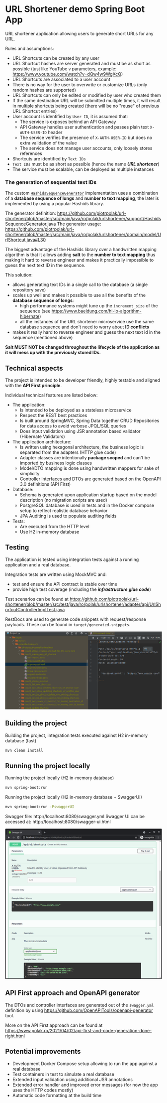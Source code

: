 # URL Shortener demo Spring Boot App

URL shortener application allowing users to generate short URLs for any URL.

Rules and assumptions:
- URL Shortcuts can be created by any user
- URL Shortcut hashes are server generated and must be as short as possible (just like YouTube `v` parameters, example: https://www.youtube.com/watch?v=dQw4w9WgXcQ)
- URL Shortcuts are associated to a user account
- There is no way for the user to overwrite or customize URLs (only random hashes are supported)
- URL Shortcuts can only be edited or modified by user who created them
- If the same destination URL will be submitted multiple times, it will result in multiple shortcuts being created
  (there will be no "reuse" of previous URL Shortcut entries)
- User account is identified by `User ID`, it is assumed that:
  - The service is exposes behind an API Gateway
  - API Gateway handles user authentication and passes plain text `X-AUTH-USER-ID` header
  - The service verifies the presence of `X-AUTH-USER-ID` but does no extra validation of the value
  - The service does not manage user accounts, only loosely stores references
- Shortcuts are identified by `Text IDs`
- `Text IDs` must be as short as possible (hence the name ***URL shortener***)
- The service must be scalable, can be deployed as multiple instances

### The generation of sequential text IDs

The custom [`HashidsSequenceGenerator`]() implementation uses a combination of a **database sequence of longs**
and **number to text mapping**, the later is implemented by using a popular Hashids library.

The generator definition: https://github.com/piotrpolak/url-shortener/blob/master/src/main/java/ro/polak/urlshortener/support/HashidsSequenceGenerator.java
The generator usage: https://github.com/piotrpolak/url-shortener/blob/master/src/main/java/ro/polak/urlshortener/domain/model/UrlShortcut.java#L30

The biggest advantage of the Hashids library over a handwritten mapping algorithm is that it allows adding **salt**
to the **number to text mapping** thus making it hard to reverse engineer and makes it practically impossible
to guess the next text ID in the sequence.

This solution:
- allows generating text IDs in a single call to the database (a single repository save)
- scales up well and makes it possible to use all the benefits of the **database sequence of longs**:
  - high performance systems might tune up the `increment_size` of the sequence (see https://www.baeldung.com/hi-lo-algorithm-hibernate)
  - all the instances of the URL shortener microservice use the same database sequence and don't need to worry about **ID conflicts**
- makes it really hard to reverse engineer and guess the next text id in the sequence (mentioned above)

**Salt MUST NOT be changed throughout the lifecycle of the application as it will mess up with the previously stored IDs.**
  
## Technical aspects

The project is intended to be developer friendly, highly testable and aligned with the **API First principle**.

Individual technical features are listed below:

- The application:
  - Is intended to be deployed as a stateless microservice
  - Respect the REST best practices
  - Is built around SpringMVC, Spring Data together CRUD Repositories for data access to avoid verbose JPQL/SQL queries
  - Does input validation using JSR annotation based validator (Hibernate Validators)
- The application architecture:
  - Is written using hexagonal architecture, the business logic is separated from the adapters (HTTP glue code)
  - Adapter classes are intentionally **package scoped** and can't be imported by business logic classes
  - Model/DTO mapping is done using handwritten mappers for sake of simplicity
  - Controller interfaces and DTOs are generated based on the OpenAPI 3.0 definitions (API First)
- Database:
  - Schema is generated upon application startup based on the model description (no migration scripts are used)
  - PostgreSQL database is used in tests and in the Docker compose setup to reflect realistic database behavior
  - JPA Auditing is used to populate auditing fields
- Tests:
  - Are executed from the HTTP level
  - Use H2 in-memory database

## Testing

The application is tested using integration tests against a running application and a real database.

Integration tests are written using MockMVC and:
- test and ensure the API contract is stable over time
- provide high test coverage (including the ***infrastructure glue code***)

Test scenarios can be found at https://github.com/piotrpolak/url-shortener/blob/master/src/test/java/ro/polak/urlshortener/adapter/api/UrlShortcutControllerImplTest.java

RestDocs are used to generate code snippets with request/response payloads. These can be found in `target/generated-snippets`.

![RestDocs](docs/restdocs.png)

## Building the project

Building the project, integration tests executed against H2 in-memory database (fast)
```bash
mvn clean install
```

## Running the project locally

Running the project locally (H2 in-memory database)

```bash
mvn spring-boot:run
```

Running the project locally (H2 in-memory database + SwaggerUI)
```bash
mvn spring-boot:run -PswaggerUI
```
Swagger file: http://localhost:8080/swagger.yml
Swagger UI can be accessed at: http://localhost:8080/swagger-ui.html

![Swagger UI](docs/swaggerui.png)


## API First approach and OpenAPI generator

The DTOs and controller interfaces are generated out of the `swagger.yml` definition by using
https://github.com/OpenAPITools/openapi-generator tool.

More on the API First approach can be found at https://www.polak.ro/2021/04/02/api-first-and-code-generation-done-right.html

## Potential improvements
- Development Docker Compose setup allowing to run the app against a real database
- Test containers in test to simulate a real database
- Extended input validation using additional JSR annotations
- Extended error handler and improved error messages (for now the app uses the HTTP codes mostly)
- Automatic code formatting at the build time